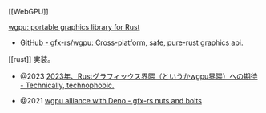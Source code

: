 [[WebGPU]]

[wgpu: portable graphics library for Rust](https://wgpu.rs/)

- [GitHub - gfx-rs/wgpu: Cross-platform, safe, pure-rust graphics api.](https://github.com/gfx-rs/wgpu)

[[rust]] 実装。

- @2023 [2023年、Rustグラフィックス界隈（というかwgpu界隈）への期待 - Technically, technophobic.](https://notchained.hatenablog.com/entry/2023/01/30/003200)

- @2021 [wgpu alliance with Deno - gfx-rs nuts and bolts](https://gfx-rs.github.io/2021/09/16/deno-webgpu.html)
